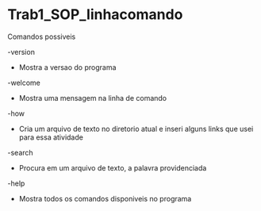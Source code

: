 # Trab1_SOP_linhacomando
Comandos possiveis

-version
 - Mostra a versao do programa
	
-welcome
  - Mostra uma mensagem na linha de comando
  
-how
  - Cria um arquivo de texto no diretorio atual e inseri alguns links que usei para essa atividade
 
-search
  - Procura em um arquivo de texto, a palavra providenciada

-help
  - Mostra todos os comandos disponiveis no programa
